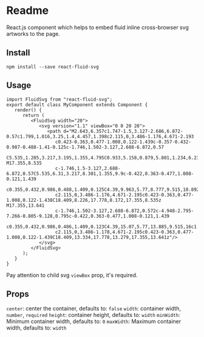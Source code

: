 # Readme
React.js component which helps to embed fluid inline cross-browser svg artworks to the page.

## Install
```
npm install --save react-fluid-svg
```

## Usage
```
import FluidSvg from "react-fluid-svg";
export default class MyComponent extends Component {
   render() {
      return (
         <FluidSvg width="20">
            <svg version="1.1" viewBox="0 0 20 20">
               <path d="M2.643,6.357c1.747-1.5,3.127-2.686,6.872-0.57c1.799,1.016,3.25,1.4,4.457,1.398c2.115,0,3.486-1.176,4.671-2.193
                  c0.423-0.363,0.477-1.008,0.122-1.439c-0.357-0.432-0.987-0.488-1.41-0.125c-1.746,1.502-3.127,2.688-6.872,0.57
                  C5.535,1.205,3.217,3.195,1.355,4.795C0.933,5.158,0.879,5.801,1.234,6.234C1.59,6.664,2.22,6.721,2.643,6.357z M17.355,8.535
                  c-1.746,1.5-3.127,2.688-6.872,0.57C5.535,6.31,3.217,8.301,1.355,9.9c-0.422,0.363-0.477,1.008-0.121,1.439
                  c0.355,0.432,0.986,0.488,1.409,0.125C4.39,9.963,5.77,8.777,9.515,10.892c1.799,1.018,3.25,1.4,4.457,1.4
                  c2.115,0,3.486-1.176,4.671-2.195c0.423-0.363,0.477-1.008,0.122-1.438C18.409,8.226,17.778,8.172,17.355,8.535z M17.355,13.641
                  c-1.746,1.502-3.127,2.688-6.872,0.572c-4.948-2.795-7.266-0.805-9.128,0.795c-0.422,0.363-0.477,1.008-0.121,1.439
                  c0.355,0.432,0.986,0.486,1.409,0.123C4.39,15.07,5.77,13.885,9.515,16c1.799,1.016,3.25,1.4,4.457,1.4
                  c2.115,0,3.486-1.178,4.671-2.195c0.423-0.363,0.477-1.008,0.122-1.439C18.409,13.334,17.778,13.279,17.355,13.641z"/>
            </svg>
         </FluidSvg>
      );
   }
}
```

Pay attention to child svg `viewBox` prop, it's required.


## Props
`center`: center the container, defaults to: `false`
`width`: container width, `number`, `required`
`height`: container height, defaults to: `width`
`minWidth`: Minimum container width, defaults to: `0`
`maxWidth`: Maximum container width, defaults to: `width`
